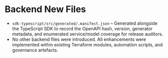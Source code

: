# Backend New Files

- `sdk-typescript/src/generated/.manifest.json` – Generated alongside the TypeScript SDK to record the OpenAPI hash, version, generator metadata, and enumerated service/model coverage for release auditors.
- No other backend files were introduced. All enhancements were implemented within existing Terraform modules, automation scripts, and governance artefacts.
